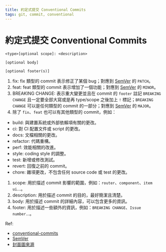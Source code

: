 ```yaml
---
title: 約定式提交 Conventional Commits
tags: git, commit, conventional
---
```


# 約定式提交 Conventional Commits

```
<type>[optional scope]: <description>

[optional body]

[optional footer(s)]
```

1. fix: fix 類型的 commit 表示修正了某個 bug；對應到 [SemVer](http://semver.org/) 的 `PATCH`。
2. feat: feat 類型的 commit 表示增加了一個功能；對應到 [SemVer](http://semver.org/) 的 `MINOR`。
3. BREAKING CHANGE: 表示重大變更並且在 commit 的 `footer` 註記 `BREAKING CHANGE` 且一定要全部大寫或是再 type/scope 之後加上 `!` 標記；`BREAKING CHANGE` 可以是任何類型的 commit 的一部分；對應到 [SemVer](http://semver.org/) 的 `MAJOR`。
4. 除了 `fix`、`feat` 也可以有其他類型的 commit，例如：

- build: 與建置系統或外部依賴項有關的更改。
- ci: 對 CI 配置文件或 script 的更改。
- docs: 文檔相關的更改。
- refactor: 代碼重構。
- perf: 效能相關的改進。
- style: coding style 的調整。
- test: 新增或修改測試。
- revert: 回復之前的 commit。
- chore: 雜項更改，不包含任何 source code 或 test 的更改。

1. scope: 用於描述 commit 影響的範圍，例如：`router`、`component`、`item ui`...。
2. description: 用於描述 commit 的目的，最好簡潔且清楚。
3. body: 用於描述 commit 的詳細內容，可以包含更多的資訊。
4. footer: 用於描述一些額外的資訊，例如：`BREAKING CHANGE`、`Issue number`...。

Ref:

- [conventional-commits](https://github.com/conventional-commits/conventionalcommits.org)
- [SemVer](https://semver.org/)
- [封面圖來源](https://www.ghibli.jp/info/013772/?ref=seanmars.dev)
